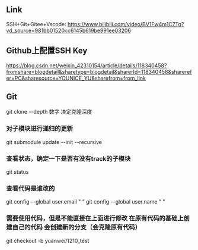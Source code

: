## Link
SSH+Git+Gitee+Vscode: https://www.bilibili.com/video/BV1Fw4m1C7Tq?vd_source=981bb01520cc6145b619be991ee03206
## Github上配置SSH Key
https://blog.csdn.net/weixin_42310154/article/details/118340458?fromshare=blogdetail&sharetype=blogdetail&sharerId=118340458&sharerefer=PC&sharesource=YOUNICE_YU&sharefrom=from_link
## Git
git clone --depth 数字 决定克隆深度
### 对子模块进行递归的更新
git submodule update --init --recursive
### 查看状态，确定一下是否有没有track的子模块
git status
### 查看代码是谁改的
git config --global user.email " "
git config --global user.name " "
### 需要使用代码，但是不能直接在上面进行修改 在原有代码的基础上创建自己的代码 会创建新的分支（会克隆原有代码）
git checkout -b yuanwei/1210_test
